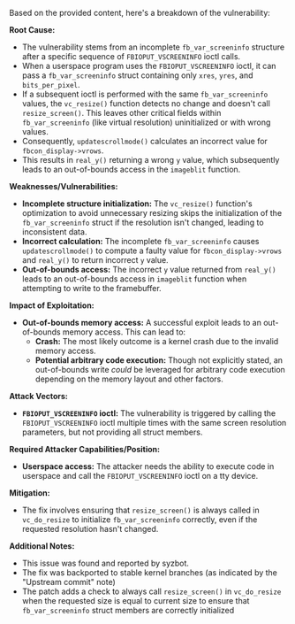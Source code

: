 Based on the provided content, here's a breakdown of the vulnerability:

**Root Cause:**

- The vulnerability stems from an incomplete `fb_var_screeninfo` structure after a specific sequence of `FBIOPUT_VSCREENINFO` ioctl calls.
- When a userspace program uses the `FBIOPUT_VSCREENINFO` ioctl, it can pass a `fb_var_screeninfo` struct containing only `xres`, `yres`, and `bits_per_pixel`.
- If a subsequent ioctl is performed with the same `fb_var_screeninfo` values, the `vc_resize()` function detects no change and doesn't call `resize_screen()`. This leaves other critical fields within `fb_var_screeninfo` (like virtual resolution) uninitialized or with wrong values.
- Consequently, `updatescrollmode()` calculates an incorrect value for `fbcon_display->vrows`.
- This results in `real_y()` returning a wrong `y` value, which subsequently leads to an out-of-bounds access in the `imageblit` function.

**Weaknesses/Vulnerabilities:**

- **Incomplete structure initialization:** The `vc_resize()` function's optimization to avoid unnecessary resizing skips the initialization of the `fb_var_screeninfo` struct if the resolution isn't changed, leading to inconsistent data.
- **Incorrect calculation:** The incomplete `fb_var_screeninfo` causes `updatescrollmode()` to compute a faulty value for `fbcon_display->vrows` and `real_y()` to return incorrect `y` value.
- **Out-of-bounds access:** The incorrect `y` value returned from `real_y()` leads to an out-of-bounds access in `imageblit` function when attempting to write to the framebuffer.

**Impact of Exploitation:**

- **Out-of-bounds memory access:** A successful exploit leads to an out-of-bounds memory access. This can lead to:
    - **Crash:** The most likely outcome is a kernel crash due to the invalid memory access.
    - **Potential arbitrary code execution:** Though not explicitly stated, an out-of-bounds write *could* be leveraged for arbitrary code execution depending on the memory layout and other factors.

**Attack Vectors:**

- **`FBIOPUT_VSCREENINFO` ioctl:** The vulnerability is triggered by calling the `FBIOPUT_VSCREENINFO` ioctl multiple times with the same screen resolution parameters, but not providing all struct members.

**Required Attacker Capabilities/Position:**

- **Userspace access:** The attacker needs the ability to execute code in userspace and call the `FBIOPUT_VSCREENINFO` ioctl on a tty device.

**Mitigation:**

- The fix involves ensuring that `resize_screen()` is always called in `vc_do_resize` to initialize `fb_var_screeninfo` correctly, even if the requested resolution hasn't changed.

**Additional Notes:**

- This issue was found and reported by syzbot.
- The fix was backported to stable kernel branches (as indicated by the "Upstream commit" note)
- The patch adds a check to always call `resize_screen()` in `vc_do_resize` when the requested size is equal to current size to ensure that `fb_var_screeninfo` struct members are correctly initialized